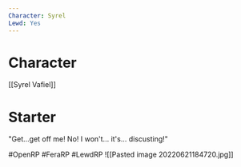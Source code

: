 ```yaml
---
Character: Syrel
Lewd: Yes
---
```

# Character
[[Syrel Vafiel]]

# Starter
"Get...get off me! No! I won't... it's... discusting!"

#OpenRP #FeraRP #LewdRP 
![[Pasted image 20220621184720.jpg]]